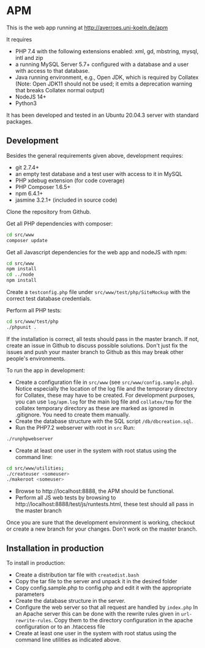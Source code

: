 # APM
This is the web app running at http://averroes.uni-koeln.de/apm

It requires 
* PHP 7.4 with the following extensions enabled: xml, gd, mbstring, mysql, intl and zip
* a running MySQL Server 5.7+ configured with a database 
and a user with access to that database.
* Java running environment, e.g., Open JDK, which is required by Collatex  (Note: Open JDK11 should not be used; it emits 
a deprecation warning that breaks Collatex normal output)
* NodeJS 14+ 
* Python3

It has been developed and tested in an Ubuntu 20.04.3 server with standard packages.

## Development

Besides the general requirements given above, development requires:

* git 2.7.4+
* an empty test database and a test user with access to it in MySQL
* PHP xdebug extension (for code coverage)
* PHP Composer 1.6.5+
* npm 6.4.1+
* jasmine 3.2.1+ (included in source code)

Clone the repository from Github. 

Get all PHP dependencies with composer:
```bash
cd src/www
composer update
```

Get all Javascript dependencies for the web app and nodeJS with npm:
```bash
cd src/www
npm install
cd ../node
npm install
```
Create a ``testconfig.php`` file under ``src/www/test/php/SiteMockup`` with the correct
test database credentials. 

Perform all PHP tests: 

```bash
cd src/www/test/php
./phpunit .
```
If the installation is correct, all tests should pass in the master branch. 
If not, create an issue in Github to discuss possible solutions. Don't just
fix the issues and push your master branch to Github as this may break other
people's environments. 

To run the app in development:

* Create a configuration file in ``src/www`` 
(see ```src/www/config.sample.php```). Notice especially the location
of the log file and the temporary directory for Collatex, these may have to 
be created. For development purposes, you can use ``log/apm.log`` for the main
log file and ``collatex/tmp`` for the collatex temporary directory as these
are marked as ignored in .gitignore. You need to create them manually.
* Create the database structure
with the SQL script ```/db/dbcreation.sql```. 
* Run the PHP7.2 webserver with root in ```src```  Run:
```bash
./runphpwebserver
```
* Create at least one user in the system with root status using the 
  command line:
```bash
cd src/www/utilities;
./createuser <someuser>
./makeroot <someuser>
```
* Browse to http://localhost:8888, the APM should be functional.
* Perform all JS web tests by browsing to http://localhost:8888/test/js/runtests.html, 
these test should all pass in the master branch


Once you are sure that the development environment is working, checkout or create
a new branch for your changes. Don't work on the master branch.

## Installation in production

To install in production:  
* Create a distribution tar file with ```createdist.bash```
* Copy the tar file to the server and unpack it in the desired folder
* Copy config.sample.php to config.php and edit it with the appropriate
  parameters
* Create the database structure in the server. 
* Configure the web server so that all request are handled by ```index.php``` 
  In an Apache server this can be done with the rewrite rules given
  in ```url-rewrite-rules```. Copy them to the directory configuration
  in the apache configuration or to an .htaccess file
* Create at least one user in the system with root status using the command
  line utilities as indicated above.


